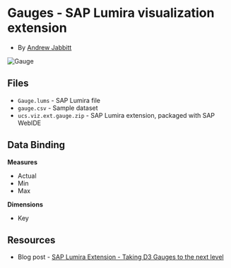 Gauges - SAP Lumira visualization extension
=================================================
 * By [Andrew Jabbitt](http://scn.sap.com/people/andrew.jabbitt01)

![Gauge](https://github.com/SAP/lumira-extension-viz/blob/master/Gauges/Gauge.PNG)

Files
-----------
* `Gauge.lums` - SAP Lumira file
* `gauge.csv` - Sample dataset
* `ucs.viz.ext.gauge.zip` - SAP Lumira extension, packaged with SAP WebIDE

Data Binding
-------------
<strong>Measures</strong>
* Actual
* Min
* Max

<strong>Dimensions</strong>
* Key

Resources
-----------
* Blog post - [SAP Lumira Extension - Taking D3 Gauges to the next level](http://scn.sap.com/community/lumira/blog/2014/05/05/sap-lumira-extension--taking-gauges-to-the-next-level)